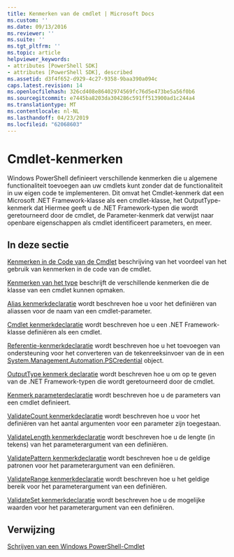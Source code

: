 ```yaml
---
title: Kenmerken van de cmdlet | Microsoft Docs
ms.custom: ''
ms.date: 09/13/2016
ms.reviewer: ''
ms.suite: ''
ms.tgt_pltfrm: ''
ms.topic: article
helpviewer_keywords:
- attributes [PowerShell SDK]
- attributes [PowerShell SDK], described
ms.assetid: d3f4f652-d929-4c27-9358-9baa390a094c
caps.latest.revision: 14
ms.openlocfilehash: 326cd408e86402974569fc76d5e473be5a56f0b6
ms.sourcegitcommit: e7445ba8203da304286c591ff513900ad1c244a4
ms.translationtype: MT
ms.contentlocale: nl-NL
ms.lasthandoff: 04/23/2019
ms.locfileid: "62068603"
---
```

# <a name="cmdlet-attributes"></a>Cmdlet-kenmerken

Windows PowerShell definieert verschillende kenmerken die u algemene functionaliteit toevoegen aan uw cmdlets kunt zonder dat de functionaliteit in uw eigen code te implementeren. Dit omvat het Cmdlet-kenmerk dat een Microsoft .NET Framework-klasse als een cmdlet-klasse, het OutputType-kenmerk dat Hiermee geeft u de .NET Framework-typen die wordt geretourneerd door de cmdlet, de Parameter-kenmerk dat verwijst naar openbare eigenschappen als cmdlet identificeert parameters, en meer.

## <a name="in-this-section"></a>In deze sectie

[Kenmerken in de Code van de Cmdlet](./attributes-in-cmdlet-code.md) beschrijving van het voordeel van het gebruik van kenmerken in de code van de cmdlet.

[Kenmerken van het type](./attribute-types.md) beschrijft de verschillende kenmerken die de klasse van een cmdlet kunnen opmaken.

[Alias kenmerkdeclaratie](./alias-attribute-declaration.md) wordt beschreven hoe u voor het definiëren van aliassen voor de naam van een cmdlet-parameter.

[Cmdlet kenmerkdeclaratie](./cmdlet-attribute-declaration.md) wordt beschreven hoe u een .NET Framework-klasse definiëren als een cmdlet.

[Referentie-kenmerkdeclaratie](./credential-attribute-declaration.md) wordt beschreven hoe u het toevoegen van ondersteuning voor het converteren van de tekenreeksinvoer van de in een [System.Management.Automation.PSCredential](/dotnet/api/System.Management.Automation.PSCredential) object.

[OutputType kenmerk declaratie](./outputtype-attribute-declaration.md) wordt beschreven hoe u om op te geven van de .NET Framework-typen die wordt geretourneerd door de cmdlet.

[Kenmerk parameterdeclaratie](./parameter-attribute-declaration.md) wordt beschreven hoe u de parameters van een cmdlet definieert.

[ValidateCount kenmerkdeclaratie](./validatecount-attribute-declaration.md) wordt beschreven hoe u voor het definiëren van het aantal argumenten voor een parameter zijn toegestaan.

[ValidateLength kenmerkdeclaratie](./validatelength-attribute-declaration.md) wordt beschreven hoe u de lengte (in tekens) van het parameterargument van een definiëren.

[ValidatePattern kenmerkdeclaratie](./validatepattern-attribute-declaration.md) wordt beschreven hoe u de geldige patronen voor het parameterargument van een definiëren.

[ValidateRange kenmerkdeclaratie](./validaterange-attribute-declaration.md) wordt beschreven hoe u het geldige bereik voor het parameterargument van een definiëren.

[ValidateSet kenmerkdeclaratie](./validateset-attribute-declaration.md) wordt beschreven hoe u de mogelijke waarden voor het parameterargument van een definiëren.

## <a name="reference"></a>Verwijzing

[Schrijven van een Windows PowerShell-Cmdlet](./writing-a-windows-powershell-cmdlet.md)

